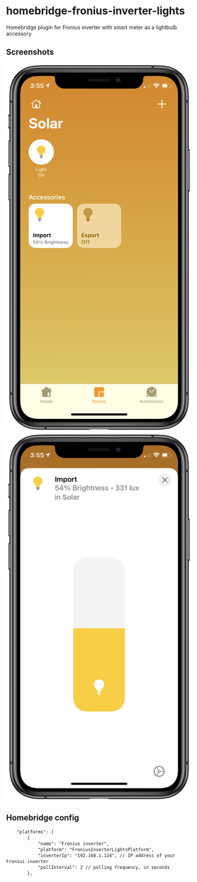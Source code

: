 # homebridge-fronius-inverter-lights
 Homebridge plugin for Fronius inverter with smart meter as a lightbulb accessory

## Screenshots

![image](https://github.com/longzheng/homebridge-fronius-inverter-lights/blob/master/docs/screenshot1.png)
![image](https://github.com/longzheng/homebridge-fronius-inverter-lights/blob/master/docs/screenshot2.png)

## Homebridge config

```
    "platforms": [
        {
            "name": "Fronius inverter",
            "platform": "FroniusInverterLightsPlatform",
			"inverterIp": "192.168.1.124", // IP address of your Fronius inverter
            "pollInterval": 2 // polling frequency, in seconds
        },

```